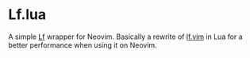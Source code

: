 # Lf.lua

A simple [Lf](https://github.com/gokcehan/lf) wrapper for Neovim. Basically a
rewrite of [lf.vim](https://github.com/gboncoffee/lf.vim) in Lua for a better
performance when using it on Neovim.

